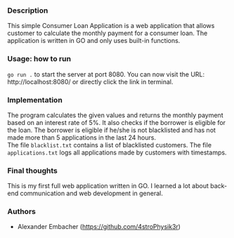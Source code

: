 ### Description
This simple Consumer Loan Application is a web application that allows customer to calculate the monthly payment for a consumer loan. The application is written in GO and only uses built-in functions.

### Usage: how to run
```go run .``` to start the server at port 8080.
You can now visit the URL: http://localhost:8080/ or directly click the link in terminal.

### Implementation
The program calculates the given values and returns the monthly payment based on an interest rate of 5%. It also checks if the borrower is eligible for the loan. The borrower is eligible if he/she is not blacklisted and has not made more than 5 applications in the last 24 hours.
<br>
The file ``blacklist.txt`` contains a list of blacklisted customers.
The file ``applications.txt`` logs all applications made by customers with timestamps.

### Final thoughts
This is my first full web application written in GO. I learned a lot about back-end communication and web development in general.

### Authors
- Alexander Embacher (https://github.com/4stroPhysik3r)